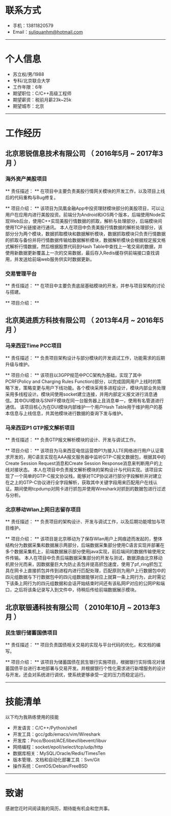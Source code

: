 # 联系方式

- 手机：13811820579 
- Email：suliquanhm@hotmail.com 

---

# 个人信息

 - 苏立权/男/1988 
 - 专科/北京联合大学 
 - 工作年限：6年 
 - 期望职位：C/C++高级工程师 
 - 期望薪资：税前月薪23k~25k 
 - 期望城市：北京 

---

# 工作经历

## 北京思锐信息技术有限公司 （ 2016年5月 ~ 2017年3月 ）

### 海外资产美股项目

** 责任描述： **
在项目中主要负责美股行情网关模块的开发工作，以及项目上线后的代码重构与Bug修复。

** 项目介绍： **
该项目为凤凰金融App中投资理财模块部分的美股项目，可以让用户在应用内进行美股投资。前端分为Android和iOS两个版本，后端使用Node实现Web后台，使用C++实现美股行情数据的抓取，解析与处理部分，后端模块间使用TCP长链接进行通讯。
本人在项目中负责美股行情数据的解析处理部分，该部分分为两个模块，数据抓取模块和数据解析模块，数据抓取模块只负责行情数据的抓取与备份并将行情数据传输给数据解析模块，数据解析模块会根据规定报文格式解析行情数据，然后根据股票代码到Hash Table中查找上一笔交易的数据，并使用新数据更新覆盖上一次的交易数据，最后存入Redis缓存供前端接口查找调用，并发送给前端web服务供实时数据更新。

### 交易管理平台

** 责任描述： **
在项目中主要负责底层基础模块的开发，并参与项目架构的讨论与搭建。

** 项目介绍： **


## 北京英进质方科技有限公司 （ 2013年4月 ~ 2016年5月 ）

### 马来西亚Time PCC项目

** 责任描述： **
负责项目架构设计与部分模块的开发调试工作，功能需求的后期升级与维护。

** 项目介绍： **
该项目以3GPP规范中PCC架构为基础，实现了其中PCRF(Policy and Charging Rules Function)部分，以完成固网用户上线时的策略下发，策略变更与用户下线功能。各个模块采用多进程设计，模块内部业务处理采用多线程设计。模块间使用socket建立连接，并用内部定义报文进行消息通信。其中DUI模块与SNIFF模块在同一台服务器上且消息单一，使用有名管道进行通信。
该项目核心为在DUI模块内部维护一个用户Hash Table用于维护用户的基本信息与上线信息，共其他模块进行数据的查询下发与维护。

### 马来西亚P1 GTP报文解析项目

** 责任描述： **
负责GTP报文解析模块的设计、开发与调试工作。

** 项目介绍： **
该项目为马来西亚电信运营商P1为接入LTE网络进行用户认证需求开发的，用C语言实现在AAA报文服务器中监听GTP-C报文数据包，根据其中的Create Session Request消息和Create Session Response消息来判断用户的上线对接状态。
本人在项目中负责报文解析模块的架构设计与代码实现。该项目实现了一个简单的GTP-C报文协议栈，能够对TCP协议进行部分字段解析并对建立在之上的GTP-C协议进行全字段解析，获取其中关键字段用来匹配用户在线认证。期间使用tcpdump对网卡进行抓包并使用Wireshark对抓到的数据包进行过滤与分析。

### 北京移动Wlan上网日志留存项目

** 责任描述： **
负责项目的架构设计、开发与调试工作，以及后期功能增加与项目维护。

** 项目介绍： **
该项目是北京移动为了保存Wlan用户上网痕迹而发起的，整体结构分为数据采集和数据展示两部分，后端数据采集部分使用C语言实现并部署在多个数据采集机上，前端数据展示部分使用java实现，前后端间的数据传输使用文件传输。
本人在项目中负责后端数据采集部分的开发与测试，数据源由北京移动机房分光而来，因数据量巨大为防止丢包并提高抓包速度，使用了pf_ring抓包工具在网卡上直接抓包并传到进程内进行匹配处理，匹配原则为用户上行数据包中的四元组数据与下行数据包中的四元组数据能够对应上就算一条上网行为，此时需记下该条上网行为的四元组数据和会话开始结束时间还有该私网IP对应的公网IP和端口，之后将该条记录写入到文件中，待稍后传给前端数据展示模块。

## 北京联银通科技有限公司 （ 2010年10月 ~ 2013年3月 ）

### 民生银行储蓄国债项目

** 责任描述： **
项目负责国债相关交易的实现与平台代码的优化，和文档的编写。

** 项目介绍： **
该项目为储蓄国债在民生银行实施项目，根据银行实际情况对储蓄国债平台进行本地部署与交易开发。并根据银行个性化需求进行新增服务的设计与开发。还会对系统进行调优，使系统更够承受一定的压力而稳定运行。

---

# 技能清单

以下均为我熟练使用的技能

- 开发语言：C/C++/Python/shell
- 开发工具：gcc/gdb/emacs/vim/Wireshark
- 开发库：Poco/Boost/ACE/libev/libevent/libuv
- 网络编程：socket/epoll/select/tcp/udp/http
- 数据库相关：MySQL/Oracle/Redis/TimesTen
- 版本管理、文档和自动化部署工具：Svn/Git
- 操作系统：CentOS/Debian/FreeBSD

---

# 致谢
感谢您花时间阅读我的简历，期待能有机会和您共事。
